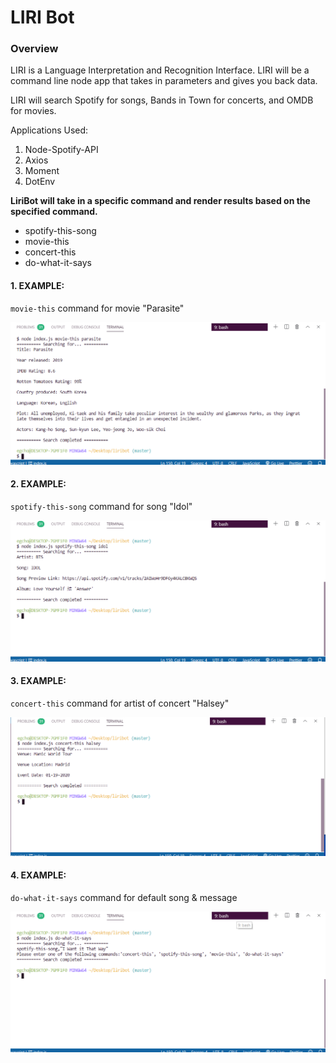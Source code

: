 
# LIRI Bot
### Overview
LIRI is a Language Interpretation and Recognition Interface. LIRI will be a command line node app that takes in parameters and gives you back data.

LIRI will search Spotify for songs, Bands in Town for concerts, and OMDB for movies.


Applications Used:
1. Node-Spotify-API
2. Axios
3. Moment
4. DotEnv

**LiriBot will take in a specific command and render results based on the specified command.**
- spotify-this-song
- movie-this
- concert-this
- do-what-it-says


#### 1. EXAMPLE:
`movie-this` command for movie "Parasite"


![Image of movie-this command](images/moviethis.png)



#### 2. EXAMPLE:
`spotify-this-song` command for song "Idol"


![Image of spotify-this-song command](images/spotifythis.png)



#### 3. EXAMPLE:
`concert-this` command for artist of concert "Halsey"


![Image of concert-this command](images/concertthis.png)


#### 4. EXAMPLE:
`do-what-it-says` command for default song & message


![Image of do-what-it-says command](images/random11.png)



